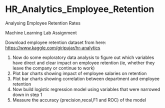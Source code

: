 # HR_Analytics_Employee_Retention
Analysing Employee Retention Rates

Machine Learning Lab Assignment

Download employee retention dataset from here:
https://www.kaggle.com/giripujar/hr-analytics
1. Now do some exploratory data analysis to figure out which variables have direct and clear impact on employee retention (ie, whether they leave the company or continue to work)
2. Plot bar charts showing impact of employee salaries on retention
3. Plot bar charts showing correlation between department and employee retention
4. Now build logistic regression model using variables that were narrowed down in step 1
5. Measure the accuracy (precision,recal,F1 and ROC) of the model
